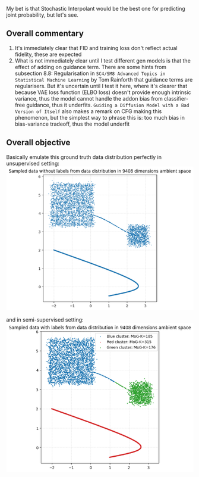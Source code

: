 My bet is that Stochastic Interpolant would be the best one for predicting joint probability, but let's see.


## Overall commentary
1. It's immediately clear that FID and training loss don't reflect actual fidelity, these are expected
2. What is not immediately clear until I test different gen models is that the effect of adding on guidance term. There are some hints from subsection 8.8: Regularisation in ``SC4/SM8 Advanced Topics in Statistical Machine Learning`` by Tom Rainforth that guidance terms are regularisers. But it's uncertain until I test it here, where it's clearer that because VAE loss function (ELBO loss) doesn't provide enough intrinsic variance, thus the model cannot handle the addon bias from classifier-free guidance, thus it underfits. ``Guiding a Diffusion Model with a Bad Version of Itself`` also makes a remark on CFG making this phenomenon, but the simplest way to phrase this is: too much bias in bias-variance tradeoff, thus the model underfit


## Overall objective
Basically emulate this ground truth data distribution perfectly in unsupervised setting: <br>
![image](https://github.com/nam-drun/sneak_peek_on_my_current_paper/blob/main/toy-DataDistribution_unsup.png)

and in semi-supervised setting: <br>
![image](https://github.com/nam-drun/sneak_peek_on_my_current_paper/blob/main/toy-DataDistribution_semisup.png)

